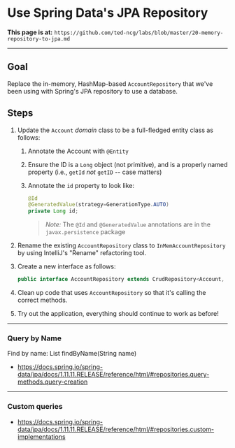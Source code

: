 # Use Spring Data's JPA Repository

**This page is at:** `https://github.com/ted-ncg/labs/blob/master/20-memory-repository-to-jpa.md`

----

## Goal 

Replace the in-memory, HashMap-based `AccountRepository` that we've been using with Spring's JPA repository to use a database.

## Steps

1. Update the `Account` *domain* class to be a full-fledged entity class as follows:
   1. Annotate the Account with `@Entity`
   1. Ensure the ID is a `Long` object (not primitive), and is a properly named property (i.e., `getId` *not* `getID` -- case matters)
   1. Annotate the `id` property to look like:

      ```java
      @Id 
      @GeneratedValue(strategy=GenerationType.AUTO)
      private Long id;
      ```

      > *Note:* The `@Id` and `@GeneratedValue` annotations are in the `javax.persistence` package

1. Rename the existing `AccountRepository` class to `InMemAccountRepository` by using IntelliJ's "Rename" refactoring tool.

1. Create a new interface as follows:

    ```java
    public interface AccountRepository extends CrudRepository<Account, Long>
    ```

1. Clean up code that uses `AccountRepository` so that it's calling the correct methods.

1. Try out the application, everything should continue to work as before!

----

### Query by Name

Find by name: List<Account> findByName(String name)

* https://docs.spring.io/spring-data/jpa/docs/1.11.11.RELEASE/reference/html/#repositories.query-methods.query-creation

---

### Custom queries

* https://docs.spring.io/spring-data/jpa/docs/1.11.11.RELEASE/reference/html/#repositories.custom-implementations